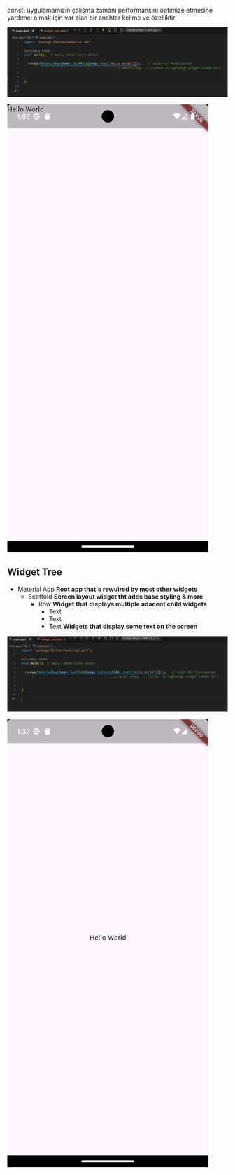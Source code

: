 const: uygulamamızın çalışma zamanı performansını optimize etmesine yardımcı olmak için var olan bir anahtar kelime ve özelliktir

![alt text](images/image-1.png)

![alt text](images/image-2.png)


## Widget Tree

- Material App       **Root app that's rewuired by most other widgets**
  - Scaffold         **Screen layout widget tht adds base styling & more**
    - Row            **Widget that displays multiple adacent child widgets**
      - Text
      - Text
      - Text          **Widgets that display some text on the screen**


![alt text](images/image-3.png)

![alt text](images/image-4.png)